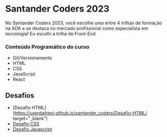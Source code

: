 # Santander Coders 2023
No Santander Coders 2023, você escolhe uma entre 4 trilhas de formação na ADA e se destaca no mercado profissional como especialista em tecnologia! Eu escolhi a trilha de Front-End

### Conteúdo Programático do curso
* Git/Versionamento
* HTML
* CSS
* JavaScript
* React

## Desafios
* [Desafio HTML](https://userdajheni.github.io/santander_coders/Desafio-HTML/ target="_blank")
* [Desafio CSS](https://userdajheni.github.io/santander_coders/Desafio-CSS/)
* [Desafio Javascript](https://userdajheni.github.io/santander_coders/Desafio-JS/)
